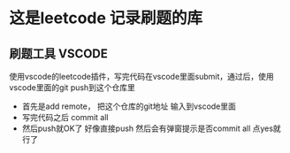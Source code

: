 # 这是leetcode 记录刷题的库


## 刷题工具 VSCODE
使用vscode的leetcode插件，写完代码在vscode里面submit，通过后，使用vscode里面的git push到这个仓库里
+ 首先是add remote， 把这个仓库的git地址 输入到vscode里面
+ 写完代码之后 commit all
+ 然后push就OK了 好像直接push 然后会有弹窗提示是否commit all 点yes就行了